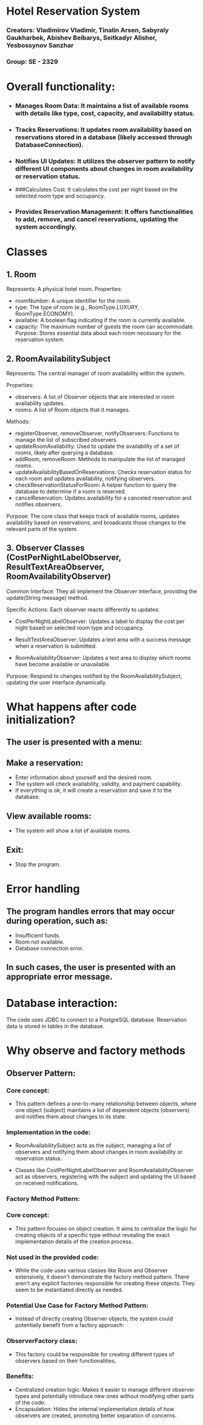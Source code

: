# Hotel Reservation System

### Creators: Vladimirov Vladimir, Tinalin Arsen, Sabyraly Gaukharbek, Abishev Beibarys, Seitkadyr Alisher, Yesbossynov Sanzhar

### Group: SE - 2329

# Overall functionality:

  - ### Manages Room Data: It maintains a list of available rooms with details like type, cost, capacity, and availability status.
  - ### Tracks Reservations: It updates room availability based on reservations stored in a database (likely accessed through DatabaseConnection).
  - ### Notifies UI Updates: It utilizes the observer pattern to notify different UI components about changes in room availability or reservation status.
  - ###Calculates Cost: It calculates the cost per night based on the selected room type and occupancy.
  - ### Provides Reservation Management: It offers functionalities to add, remove, and cancel reservations, updating the system accordingly.


# Classes

## 1. Room

  Represents: A physical hotel room.
  Properties:
  - roomNumber: A unique identifier for the room.
  - type: The type of room (e.g., RoomType.LUXURY, RoomType.ECONOMY).
  - available: A boolean flag indicating if the room is currently available.
  - capacity: The maximum number of guests the room can accommodate.
  Purpose: Stores essential data about each room necessary for the reservation system.

## 2. RoomAvailabilitySubject

  Represents: The central manager of room availability within the system.
  
  Properties:
  
  - observers: A list of Observer objects that are interested in room availability updates.
  - rooms: A list of Room objects that it manages.
    
  Methods:
  
  - registerObserver, removeObserver, notifyObservers: Functions to manage the list of subscribed observers.
  - updateRoomAvailability: Used to update the availability of a set of rooms, likely after querying a database.
  - addRoom, removeRoom: Methods to manipulate the list of managed rooms.
  - updateAvailabilityBasedOnReservations: Checks reservation status for each room and updates availability, notifying observers.
  - checkReservationStatusForRoom: A helper function to query the database to determine if a room is reserved.
  - cancelReservation: Updates availability for a canceled reservation and notifies observers.
    
  Purpose: The core class that keeps track of available rooms, updates availability based on reservations, and broadcasts those changes to the relevant parts of the system.

## 3. Observer Classes (CostPerNightLabelObserver, ResultTextAreaObserver, RoomAvailabilityObserver)

  Common Interface: They all implement the Observer interface, providing the update(String message) method.
  
  Specific Actions: 
    Each observer reacts differently to updates:

  - CostPerNightLabelObserver: Updates a label to display the cost per night based on selected room type and occupancy.
      
  - ResultTextAreaObserver: Updates a text area with a success message when a reservation is submitted.
      
  - RoomAvailabilityObserver: Updates a text area to display which rooms have become available or unavailable.
  
  Purpose: Respond to changes notified by the RoomAvailabilitySubject, updating the user interface dynamically.


# What happens after code initialization?

  ## The user is presented with a menu:
  
  ## Make a reservation:
  
  - Enter information about yourself and the desired room.
  - The system will check availability, validity, and payment capability.
  - If everything is ok, it will create a reservation and save it to the database.
    
  ## View available rooms:
  
  - The system will show a list of available rooms.
    
  ## Exit:
  
  - Stop the program.
  


# Error handling

  ## The program handles errors that may occur during operation, such as:
  
  - Insufficient funds.
  - Room not available.
  - Database connection error.
    
  ## In such cases, the user is presented with an appropriate error message.



# Database interaction:
  The code uses JDBC to connect to a PostgreSQL database.
  Reservation data is stored in tables in the database.


# Why observe and factory methods

## Observer Pattern:

### Core concept: 

  - This pattern defines a one-to-many relationship between objects, where one object (subject) maintains a list of dependent objects (observers) and notifies them about changes to its state.

### Implementation in the code:

  - RoomAvailabilitySubject acts as the subject, managing a list of observers and notifying them about changes in room availability or reservation status.

  - Classes like CostPerNightLabelObserver and RoomAvailabilityObserver act as observers, registering with the subject and updating the UI based on received notifications.

### Factory Method Pattern:

### Core concept:
  - This pattern focuses on object creation. It aims to centralize the logic for creating objects of a specific type without revealing the exact implementation details of the creation process.

### Not used in the provided code:
  - While the code uses various classes like Room and Observer extensively, it doesn't demonstrate the factory method pattern. There aren't any explicit factories responsible for creating these objects. They seem to be instantiated directly as needed.

### Potential Use Case for Factory Method Pattern:

  - Instead of directly creating Observer objects, the system could potentially benefit from a factory approach:

### ObserverFactory class:
 - This factory could be responsible for creating different types of observers based on their functionalities.

### Benefits:

  - Centralized creation logic: Makes it easier to manage different observer types and potentially introduce new ones without modifying other parts of the code.
  - Encapsulation: Hides the internal implementation details of how observers are created, promoting better separation of concerns.
  
